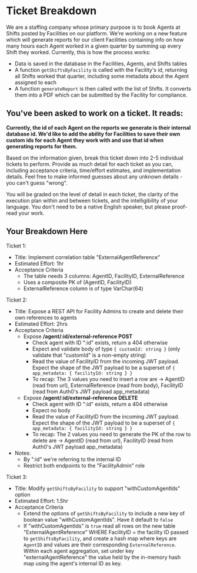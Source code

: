 # Ticket Breakdown

We are a staffing company whose primary purpose is to book Agents at Shifts posted by Facilities on our platform. We're working on a new feature which will generate reports for our client Facilities containing info on how many hours each Agent worked in a given quarter by summing up every Shift they worked. Currently, this is how the process works:

- Data is saved in the database in the Facilities, Agents, and Shifts tables
- A function `getShiftsByFacility` is called with the Facility's id, returning all Shifts worked that quarter, including some metadata about the Agent assigned to each
- A function `generateReport` is then called with the list of Shifts. It converts them into a PDF which can be submitted by the Facility for compliance.

## You've been asked to work on a ticket. It reads:

**Currently, the id of each Agent on the reports we generate is their internal database id. We'd like to add the ability for Facilities to save their own custom ids for each Agent they work with and use that id when generating reports for them.**

Based on the information given, break this ticket down into 2-5 individual tickets to perform. Provide as much detail for each ticket as you can, including acceptance criteria, time/effort estimates, and implementation details. Feel free to make informed guesses about any unknown details - you can't guess "wrong".

You will be graded on the level of detail in each ticket, the clarity of the execution plan within and between tickets, and the intelligibility of your language. You don't need to be a native English speaker, but please proof-read your work.

## Your Breakdown Here

Ticket 1:

- Title: Implement correlation table "ExternalAgentReference"
- Estimated Effort: 1hr
- Acceptance Criteria
  - The table needs 3 columns: AgentID, FacilityID, ExternalReference
  - Uses a composite PK of (AgentID, FacilityID)
  - ExternalReference column is of type VarChar(64)

Ticket 2:

- Title: Expose a REST API for Facility Admins to create and delete their own references to agents
- Estimated Effort: 2hrs
- Acceptance Criteria
  - Expose **/agent/:id/external-reference POST**
    - Check agent with ID ":id" exists, return a 404 otherwise
    - Expect and validate body of type `{ customId: string }` (only validate that "customId" is a non-empty string)
    - Read the value of FacilityID from the incoming JWT payload. Expect the shape of the JWT payload to be a superset of `{ app_metadata: { facilityId: string } }`
    - To recap: The 3 values you need to insert a row are -> AgentID (read from url), ExternalReference (read from body), FacilityID (read from Auth0's JWT payload app_metadata)
  - Expose **/agent/:id/external-reference DELETE**
    - Check agent with ID ":id" exists, return a 404 otherwise
    - Expect no body
    - Read the value of FacilityID from the incoming JWT payload. Expect the shape of the JWT payload to be a superset of `{ app_metadata: { facilityId: string } }`
    - To recap: The 2 values you need to generate the PK of the row to delete are -> AgentID (read from url), FacilityID (read from Auth0's JWT payload app_metadata)
- Notes:
  - By ":id" we're referring to the internal ID
  - Restrict both endpoints to the "FacilityAdmin" role

Ticket 3:

- Title: Modify `getShiftsByFacility` to support "withCustomAgentIds" option
- Estimated Effort: 1.5hr
- Acceptance Criteria
  - Extend the options of `getShiftsByFacility` to include a new key of boolean value "withCustomAgentIds". Have it default to `false`
  - If "withCustomAgentIds" is `true` read all rows on the new table "ExternalAgentReference" WHERE FacilityID = the facility ID passed to `getShiftsByFacility`, and create a hash map where keys are `AgentID` and values are their corresponding `ExternalReference`. Within each agent aggregation, set under key "externalAgentReference" the value held by the in-memory hash map using the agent's internal ID as key.
